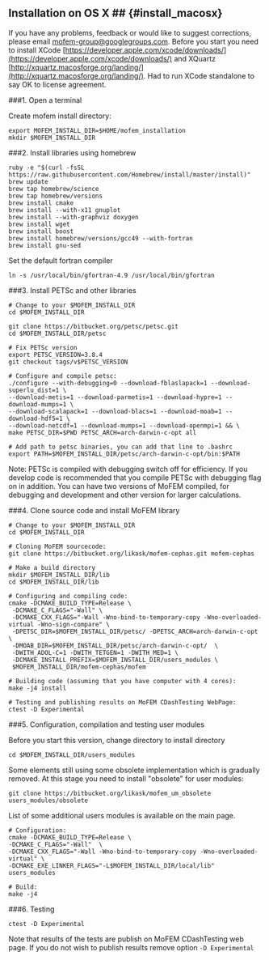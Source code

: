 ## Installation on OS X ## {#install_macosx}

If you have any problems, feedback or would like to suggest corrections,
please email [mofem-group@googlegroups.com](https://groups.google.com/forum/#!forum/mofem-group).
Before you start you need to install
XCode [https://developer.apple.com/xcode/downloads/](https://developer.apple.com/xcode/downloads/)
and XQuartz
[http://xquartz.macosforge.org/landing/](http://xquartz.macosforge.org/landing/).
Had to run XCode standalone to say OK to license agreement.

###1. Open a terminal

Create mofem install directory:
~~~~~~
export MOFEM_INSTALL_DIR=$HOME/mofem_installation
mkdir $MOFEM_INSTALL_DIR
~~~~~~

###2. Install libraries using homebrew

~~~~~~
ruby -e "$(curl -fsSL https://raw.githubusercontent.com/Homebrew/install/master/install)"
brew update
brew tap homebrew/science
brew tap homebrew/versions
brew install cmake
brew install --with-x11 gnuplot
brew install --with-graphviz doxygen
brew install wget
brew install boost
brew install homebrew/versions/gcc49 --with-fortran
brew install gnu-sed
~~~~~~

Set the default fortran compiler
~~~~~~
ln -s /usr/local/bin/gfortran-4.9 /usr/local/bin/gfortran
~~~~~~

###3. Install PETSc and other libraries

~~~~~~
# Change to your $MOFEM_INSTALL_DIR
cd $MOFEM_INSTALL_DIR

git clone https://bitbucket.org/petsc/petsc.git
cd $MOFEM_INSTALL_DIR/petsc

# Fix PETSc version
export PETSC_VERSION=3.8.4
git checkout tags/v$PETSC_VERSION

# Configure and compile petsc:
./configure --with-debugging=0 --download-fblaslapack=1 --download-superlu_dist=1 \
--download-metis=1 --download-parmetis=1 --download-hypre=1 --download-mumps=1 \
--download-scalapack=1 --download-blacs=1 --download-moab=1 --download-hdf5=1 \
--download-netcdf=1 --download-mumps=1 --download-openmpi=1 && \
make PETSC_DIR=$PWD PETSC_ARCH=arch-darwin-c-opt all

# Add path to petsc binaries, you can add that line to .bashrc
export PATH=$MOFEM_INSTALL_DIR/petsc/arch-darwin-c-opt/bin:$PATH
~~~~~~

Note: PETSc is compiled with debugging switch off for efficiency. If you
develop code is recommended that you compile PETSc with debugging flag on in
addition. You can have two versions of MoFEM compiled, for debugging and
development and other version for larger calculations.

###4. Clone source code and install MoFEM library

~~~~~~
# Change to your $MOFEM_INSTALL_DIR
cd $MOFEM_INSTALL_DIR

# Cloning MoFEM sourcecode:
git clone https://bitbucket.org/likask/mofem-cephas.git mofem-cephas

# Make a build directory
mkdir $MOFEM_INSTALL_DIR/lib
cd $MOFEM_INSTALL_DIR/lib

# Configuring and compiling code:
cmake -DCMAKE_BUILD_TYPE=Release \
 -DCMAKE_C_FLAGS="-Wall" \
 -DCMAKE_CXX_FLAGS="-Wall -Wno-bind-to-temporary-copy -Wno-overloaded-virtual -Wno-sign-compare" \
 -DPETSC_DIR=$MOFEM_INSTALL_DIR/petsc/ -DPETSC_ARCH=arch-darwin-c-opt \
 -DMOAB_DIR=$MOFEM_INSTALL_DIR/petsc/arch-darwin-c-opt/  \
 -DWITH_ADOL-C=1 -DWITH_TETGEN=1 -DWITH_MED=1 \
 -DCMAKE_INSTALL_PREFIX=$MOFEM_INSTALL_DIR/users_modules \
 $MOFEM_INSTALL_DIR/mofem-cephas/mofem

# Building code (assuming that you have computer with 4 cores):
make -j4 install

# Testing and publishing results on MoFEM CDashTesting WebPage:
ctest -D Experimental
~~~~~~

###5. Configuration, compilation and testing user modules

Before you start this version, change directory to install directory
~~~~~~
cd $MOFEM_INSTALL_DIR/users_modules
~~~~~~
Some elements still using some obsolete implementation which is gradually
removed. At this stage you need to install "obsolete" for user modules:
~~~~~~
git clone https://bitbucket.org/likask/mofem_um_obsolete users_modules/obsolete
~~~~~~
List of some additional users modules is available on the main page.

~~~~~~
# Configuration:
cmake -DCMAKE_BUILD_TYPE=Release \
-DCMAKE_C_FLAGS="-Wall"  \
-DCMAKE_CXX_FLAGS="-Wall -Wno-bind-to-temporary-copy -Wno-overloaded-virtual" \
-DCMAKE_EXE_LINKER_FLAGS="-L$MOFEM_INSTALL_DIR/local/lib" users_modules

# Build:
make -j4
~~~~~~

###6. Testing

~~~~~~
ctest -D Experimental
~~~~~~

Note that results of the tests are publish on MoFEM CDashTesting web page. If you 
do not wish to publish results remove option ``-D Experimental``
